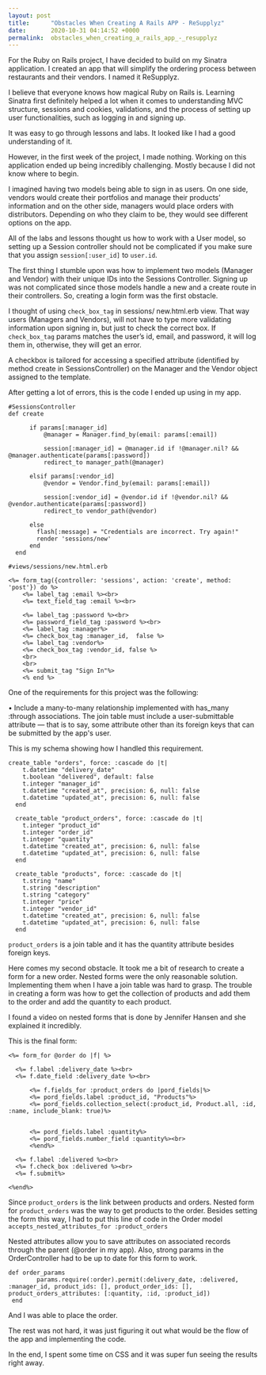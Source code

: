 ```yaml
---
layout: post
title:      "Obstacles When Creating A Rails APP - ReSupplyz"
date:       2020-10-31 04:14:52 +0000
permalink:  obstacles_when_creating_a_rails_app_-_resupplyz
---
```



For the Ruby on Rails project, I have decided to build on my Sinatra application. I created an app that will simplify the ordering process between restaurants and their vendors. I named it ReSupplyz.

 I believe that everyone knows how magical Ruby on Rails is. Learning Sinatra first definitely helped a lot when it comes to understanding MVC structure, sessions and cookies, validations, and the process of setting up user functionalities, such as logging in and signing up.
 
 It was easy to go through lessons and labs. It looked like I had a good understanding of it.
 
However, in the first week of the project, I made nothing. Working on this application ended up being incredibly challenging. Mostly because I did not know where to begin.  

I imagined having two models being able to sign in as users. On one side, vendors would create their portfolios and manage their products’ information and on the other side, managers would place orders with distributors. Depending on who they claim to be, they would see different options on the app.

All of the labs and lessons thought us how to work with a User model, so setting up a Session controller should not be complicated if you make sure that you assign `session[:user_id]` to `user.id`.

The first thing I stumble upon was how to implement two models (Manager and Vendor) with their unique IDs into the Sessions Controller. Signing up was not complicated since those models handle a new and a create route in their controllers. So, creating a login form was the first obstacle.

  I thought of using `check_box_tag` in sessions/ new.html.erb view. That way users (Managers and Vendors), will not have to type more validating information upon signing in, but just to check the correct box. If `check_box_tag` params matches the user’s id, email, and password, it will log them in, otherwise, they will get an error.
	
 A checkbox is tailored for accessing a specified attribute (identified by method create in SessionsController) on the Manager and the Vendor object assigned to the template.

After getting a lot of errors, this is the code I ended up using in my app.

```
#SessionsController
def create
    
      if params[:manager_id]
          @manager = Manager.find_by(email: params[:email]) 
                 
          session[:manager_id] = @manager.id if !@manager.nil? && @manager.authenticate(params[:password])
          redirect_to manager_path(@manager)
        
      elsif params[:vendor_id]
          @vendor = Vendor.find_by(email: params[:email]) 
       
          session[:vendor_id] = @vendor.id if !@vendor.nil? && @vendor.authenticate(params[:password])
          redirect_to vendor_path(@vendor)
  
      else
        flash[:message] = "Credentials are incorrect. Try again!"
        render 'sessions/new' 
      end
  end
```

```
#views/sessions/new.html.erb

<%= form_tag({controller: 'sessions', action: 'create', method: 'post'}) do %>
    <%= label_tag :email %><br>
    <%= text_field_tag :email %><br>

    <%= label_tag :password %><br>
    <%= password_field_tag :password %><br>
    <%= label_tag :manager%>
    <%= check_box_tag :manager_id,  false %>
    <%= label_tag :vendor%>
    <%= check_box_tag :vendor_id, false %>
    <br>
    <br>
    <%= submit_tag "Sign In"%>
    <% end %>

```


One of the requirements for this project was the following:

• Include a many-to-many relationship implemented with has_many :through associations. The join table must include a user-submittable attribute — that is to say, some attribute other than its foreign keys that can be submitted by the app's user.

This is my schema showing how I handled this requirement.

```
create_table "orders", force: :cascade do |t|
    t.datetime "delivery_date"
    t.boolean "delivered", default: false
    t.integer "manager_id"
    t.datetime "created_at", precision: 6, null: false
    t.datetime "updated_at", precision: 6, null: false
  end

  create_table "product_orders", force: :cascade do |t|
    t.integer "product_id"
    t.integer "order_id"
    t.integer "quantity"
    t.datetime "created_at", precision: 6, null: false
    t.datetime "updated_at", precision: 6, null: false
  end

  create_table "products", force: :cascade do |t|
    t.string "name"
    t.string "description"
    t.string "category"
    t.integer "price"
    t.integer "vendor_id"
    t.datetime "created_at", precision: 6, null: false
    t.datetime "updated_at", precision: 6, null: false
  end
```


`product_orders` is a join table and it has the quantity attribute besides foreign keys.

Here comes my second obstacle. It took me a bit of research to create a form for a new order. Nested forms were the only reasonable solution.
Implementing them when I have a join table was hard to grasp. 
The trouble in creating a form was how to get the collection of products and add them to the order and add the quantity to each product. 

I found a video on nested forms that is done by Jennifer Hansen and she explained it incredibly. 
 
This is the final form:


```
<%= form_for @order do |f| %>

  <%= f.label :delivery_date %><br>
  <%= f.date_field :delivery_date %><br>

      <%= f.fields_for :product_orders do |pord_fields|%>
      <%= pord_fields.label :product_id, "Products"%>
      <%= pord_fields.collection_select(:product_id, Product.all, :id, :name, include_blank: true)%>
           

      <%= pord_fields.label :quantity%>
      <%= pord_fields.number_field :quantity%><br>
      <%end%>

  <%= f.label :delivered %><br>
  <%= f.check_box :delivered %><br>
  <%= f.submit%>

<%end%>
```



Since `product_orders` is the link between products and orders. Nested form for `product_orders` was the way to get products to the order.  Besides setting the form this way, I had to put this line of code in the Order model
  `accepts_nested_attributes_for :product_orders`

Nested attributes allow you to save attributes on associated records through the parent (@order in my app).
Also, strong params in the OrderController had to be up to date for this form to work.
```
def order_params
        params.require(:order).permit(:delivery_date, :delivered, :manager_id, product_ids: [], product_order_ids: [], product_orders_attributes: [:quantity, :id, :product_id])
 end
```


And I was able to place the order.

The rest was not hard, it was just figuring it out what would be the flow of the app and implementing the code. 

 In the end,  I spent some time on CSS and it was super fun seeing the results right away.
